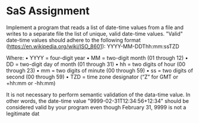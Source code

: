 # SaS Assignment

Implement a program that reads a list of date-time values from a file and writes to a separate file the list of unique, valid date-time values. "Valid" date-time values should adhere to the following format (https://en.wikipedia.org/wiki/ISO_8601): YYYY-MM-DDThh:mm:ssTZD

Where:
• YYYY = four-digit year
• MM = two-digit month (01 through 12)
• DD = two-digit day of month (01 through 31)
• hh = two digits of hour (00 through 23)
• mm = two digits of minute (00 through 59)
• ss = two digits of second (00 through 59)
• TZD = time zone designator (“Z” for GMT or +hh:mm or -hh:mm)

It is not necessary to perform semantic validation of the data-time value. In other words, the date-time value "9999-02-31T12:34:56+12:34" should be considered valid by your program even though February 31, 9999 is not a legitimate dat
